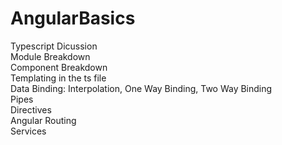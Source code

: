# AngularBasics
Typescript Dicussion<br>
Module Breakdown<br>
Component Breakdown<br>
Templating in the ts file<br>
Data Binding: Interpolation, One Way Binding, Two Way Binding<br>
Pipes<br>
Directives<br>
Angular Routing<br>
Services<br>

